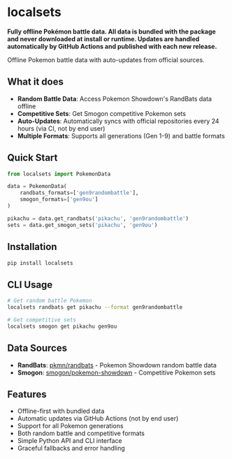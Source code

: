 # localsets

**Fully offline Pokémon battle data. All data is bundled with the package and never downloaded at install or runtime. Updates are handled automatically by GitHub Actions and published with each new release.**

Offline Pokemon battle data with auto-updates from official sources.

## What it does

- **Random Battle Data**: Access Pokemon Showdown's RandBats data offline
- **Competitive Sets**: Get Smogon competitive Pokemon sets
- **Auto-Updates**: Automatically syncs with official repositories every 24 hours (via CI, not by end user)
- **Multiple Formats**: Supports all generations (Gen 1-9) and battle formats

## Quick Start

```python
from localsets import PokemonData

data = PokemonData(
    randbats_formats=['gen9randombattle'],
    smogon_formats=['gen9ou']
)

pikachu = data.get_randbats('pikachu', 'gen9randombattle')
sets = data.get_smogon_sets('pikachu', 'gen9ou')
```

## Installation

```bash
pip install localsets
```

## CLI Usage

```bash
# Get random battle Pokemon
localsets randbats get pikachu --format gen9randombattle

# Get competitive sets
localsets smogon get pikachu gen9ou
```

## Data Sources

- **RandBats**: [pkmn/randbats](https://github.com/pkmn/randbats) - Pokemon Showdown random battle data
- **Smogon**: [smogon/pokemon-showdown](https://github.com/smogon/pokemon-showdown) - Competitive Pokemon sets

## Features

- Offline-first with bundled data
- Automatic updates via GitHub Actions (not by end user)
- Support for all Pokemon generations
- Both random battle and competitive formats
- Simple Python API and CLI interface
- Graceful fallbacks and error handling 
